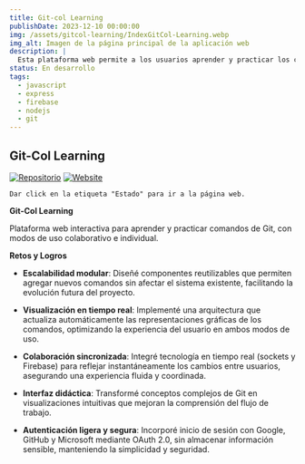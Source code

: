 ```yaml
---
title: Git-col Learning
publishDate: 2023-12-10 00:00:00
img: /assets/gitcol-learning/IndexGitCol-Learning.webp
img_alt: Imagen de la página principal de la aplicación web
description: |
  Esta plataforma web permite a los usuarios aprender y practicar los conceptos básicos de Git. Incluye un modo colaborativo donde los usuarios pueden participar en desafíos y trabajar juntos para mejorar sus habilidades en control de versiones.
status: En desarrollo
tags:
  - javascript
  - express
  - firebase
  - nodejs
  - git
---
```


## Git-Col Learning

[![Repositorio](https://img.shields.io/badge/Repositorio-%23090b11?style=for-the-badge&logo=github&logoColor=white&labelColor=%23090b11)](https://github.com/J4F3ET/UD.ProyectoDeGrado.GitCol-Learning)
[![Website](https://img.shields.io/website?url=https://gitcol-learning.tailfce855.ts.net&up_message=Desplegado&down_message=No%20desplegado&style=for-the-badge&label=Estado&labelColor=%23090b11)](https://gitcol-learning.tailfce855.ts.net)

`Dar click en la etiqueta "Estado" para ir a la página web.`

**Git-Col Learning**

Plataforma web interactiva para aprender y practicar comandos de Git, con modos de uso colaborativo e individual.

**Retos y Logros**

* **Escalabilidad modular**: Diseñé componentes reutilizables que permiten agregar nuevos comandos sin afectar el sistema existente, facilitando la evolución futura del proyecto.

* **Visualización en tiempo real**: Implementé una arquitectura que actualiza automáticamente las representaciones gráficas de los comandos, optimizando la experiencia del usuario en ambos modos de uso.

* **Colaboración sincronizada**: Integré tecnología en tiempo real (sockets y Firebase) para reflejar instantáneamente los cambios entre usuarios, asegurando una experiencia fluida y coordinada.

* **Interfaz didáctica**: Transformé conceptos complejos de Git en visualizaciones intuitivas que mejoran la comprensión del flujo de trabajo.

* **Autenticación ligera y segura**: Incorporé inicio de sesión con Google, GitHub y Microsoft mediante OAuth 2.0, sin almacenar información sensible, manteniendo la simplicidad y seguridad.
